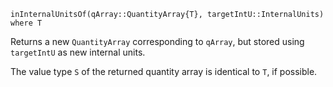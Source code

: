 ```
inInternalUnitsOf(qArray::QuantityArray{T}, targetIntU::InternalUnits) where T
```

Returns a new `QuantityArray` corresponding to `qArray`, but stored using `targetIntU` as new internal units.

The value type `S` of the returned quantity array is identical to `T`, if possible.
